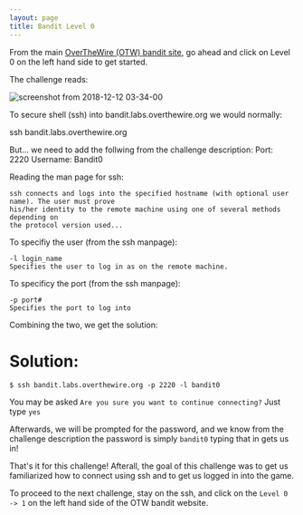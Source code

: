 ```yaml
---
layout: page
title: Bandit Level 0
---
```


From the main [OverTheWire (OTW) bandit site](https://overthewire.org/wargames/bandit/), go ahead and click on Level 0 on the left hand side to get started.

The challenge reads:

![screenshot from 2018-12-12 03-34-00](https://user-images.githubusercontent.com/41026969/49857122-b90cba00-fdbf-11e8-8285-f5c19c00ee6c.png)

To secure shell (ssh) into bandit.labs.overthewire.org we would normally:

ssh bandit.labs.overthewire.org 

But... we need to add the follwing from the challenge description:
  Port: 2220
  Username: Bandit0

Reading the man page for ssh:
```
ssh connects and logs into the specified hostname (with optional user name). The user must prove 
his/her identity to the remote machine using one of several methods depending on 
the protocol version used... 
```

To specifiy the user (from the ssh manpage):
```
-l login_name
Specifies the user to log in as on the remote machine.
```

To specificy the port (from the ssh manpage):
```
-p port#
Specifies the port to log into
```
Combining the two, we get the solution:

# Solution:

```
$ ssh bandit.labs.overthewire.org -p 2220 -l bandit0
```
You may be asked ```Are you sure you want to continue connecting?``` Just type ```yes```

Afterwards, we will be prompted for the password, and we know from the challenge description the password
is simply ```bandit0``` typing that in gets us in!

That's it for this challenge! Afterall, the goal of this challenge was to get us familiarized how to connect using 
ssh and to get us logged in into the game.

To proceed to the next challenge, stay on the ssh, and click on the ```Level 0 -> 1``` on the left hand side
of the OTW bandit website.